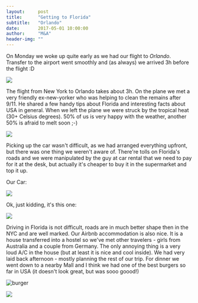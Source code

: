 ```yaml
---
layout:     post
title:      "Getting to Florida"
subtitle:   "Orlando"
date:       2017-05-01 10:00:00
author:     "M&A"
header-img: ""
---
```


On Monday we woke up quite early as we had our flight to *Orlando*. Transfer to the airport went smoothly and (as always) we arrived 3h before the flight :D

![](https://lh3.googleusercontent.com/LKB_wwytuuiQ2yaex3Hic3T7C57zDSrMAlAIAbBCTbCqTlNO2ldb5e3DNnkNlG8Z-WnCqrqu9-MgHom3gQ5ixgtgbcTvSqe_-HCQeAZNw78-x1voR0f64Es4bAYRHKzxPqMzUPsjyqoXeP_L_Spb3ng2kR4ilkNqXyj7F6ljimRFGrdwnjBxbJIuUYXeusOJX9AD7zyMeWoem-TJSTd4EgVqR_-83YE2bfKyaFiV6Fxng7JVMduqg7v1aNcHxbGbSTl5rdehahs3tqLHyzokL5lu9iwIJ_kOKuIh90yTL01Z551nbKTW9lXT4hi66E9-eU2kkKN8pBMbbcCXonrB6m2X0LsLYh05iPpSmxQ7BlEVppnsFcSeJc3gBjve4whWlWan0K1829BA6NOCW7vUN9NZL8zPZVG_AAvE3s1xtdi0BoyEJZ6DMftlWSf2cXCmIMCWgoWFPJ7AZnlnJkNBW47yyFs--RSLRUlijpSxvRiMdEEw1mz7IDeAaPxVZyqtWNk0XWuHsoM1pkLSwdJ6p9Kmc9ABtWMfUC8HYyup_G18wnMXnaNoSVN6rlXaxXKjaVmCuTa9KioL-7EGPFfa4ehajR_81M2amA9HQsqLlecG751snBOe9ValHMo9MQ-JxG01n7G2JddsZNrMXr2D8rUxzM6qUTjAXHmXJgPGS50=w1309-h736-no)

The flight from New York to Orlando takes about 3h. On the plane we met a very friendly ex-new-yorker who was helping to clean the remains after 9/11. He shared a few handy tips about Florida and interesting facts about USA in general.
When we left the plane we were struck by the tropical heat (30+ Celsius degrees). 50% of us is very happy with the weather, another 50% is afraid to melt soon ;-)

![](https://lh3.googleusercontent.com/aJahZaoRLZ6zgEjaDSoIL4mH_vhsUBtK4IZtTTYF3gcPQ5g5WpYM8lRV6eDZUiQcQjIAQ7V1nMECrgqH6vzKIabkN-8QqQHhxHgMNrdO4OfUOrHyyLqwjebL3ZFxTbHIYFwH1jBBljapn0OJvrd2Zkb47j6Pu-OIYm2_17V9FbGfDcQ1xJnVrcrKk7YqYHjDGj9x0P6x4Vpmnia2R2XBBrK-Yq1HH8iKXU5s7_k3VdT7kyLiuP1L-zjK2TgEwY8dhOBBYjnd4wf8hCITIp2bG5skI_UffvdG3wH18dWMVVJt2ij9BZKL4kz6GWgG3b0MlL0NUe4e3pl5k_ssLECfijBpwCFRaYfr2YDBTbSOIH_LfY60e620DeUcNCu4QREaO2c19-PE2SD3BR3z2jGJPp9hHFc_Cy84Hy4WR4ledlFkoyCde3uo7-J_y7oV0if0ofpNN52Kkkr8d-ZW4CcWPSRmhNDfy8TVfKiIbYdeOuF3q6iZAcmeeWFpwQgzB2unIJDZoLWsPCnsU0GpmBZ-CfplBM7w8K_S0j0U6ZALdel8u58SXZCD9FQMiesBd6FwQX5kBWyIC_fkdOBNWb4OlF_e8-AAuHFjq0fsTxq9ejCBhpIYEV0hmc6LLj7tYyMbJiPkv-420YqSte0q8U2pLYTICeKZ39ZEphcWf8MAsRQ=w552-h736-no)


Picking up the car wasn't difficult, as we had arranged everything upfront, but there was one thing we weren't aware of.
There're tolls on Florida's roads and we were manipulated by the guy at car rental that we need to pay for it at the desk, but actually it's cheaper to buy it in the supermarket and top it up.

Our Car:

![](https://lh3.googleusercontent.com/lfb2TSCga4A9D5g7HKHm41oIs0jlyuYhJjUHEMH3ivYcn9J6jqjAMmAw8G8zA70XRlUbJmCT0qWpBtZsrnAcMerRk41sLgz5K3TO3Vddmkqs7TemMjqDb67dkWRbwZTVI3hBx5xGXA260V5dWrLEGt1hfV-SCSKSFpmB_kUFT-WGofzuUSGp2vYUM1WuFQkq4SN5521NO49GQiCJ-2yb4aqa812nfiIr31iXEK02twaUYVdt0NFpcDVNXfcutbrk6u-v33gn_kmfUFVuqZ2K6KVbGqwVgkKI5FWFe0G40M_z1wU2crOrEjBMASI1uf_5suU1colFIucHLIR1K2FNxFSrnTsZUTUDr-5nSdqrO_wuJ6q6g90C8XS_nqW5LTBkxaOdTNHlJn9bEjZ-VVzqcX9Tcy229c9bMF4HjPPc3uHE5LVK28rafyjxJarJxQkvsDdJpSBlGZXEsJPFKG848589bNrIajrK89uH7FrOFPVCI_960Arg418p0ps5sv_AWYUfRfFgFheYqO7JJxhkLPYjF66wdElSfxGVj1kVG6cfLeMTux-lRy-GGksUYJnLGpw-__fxwixzkuHZIxIu-VUNJaeGgXpcPoRlrSwPPiUyx3l18rPhwEe-Af1p0_Wy4yyS-jdiPkIWhgwlKmYYC20wA9dFhuomYboVWYf98qc=w1309-h736-no)


Ok, just kidding, it's this one:

![](https://lh3.googleusercontent.com/6NFZCpk5K4t6H8IuGyirGBTKHwehBsmFv2VMuTFikKKoJOTia7BIUTmq8FlxQEy_907oO0iA7-q6lGX85AWdxSm0CRstlAYWVGHxtTP20S4uwe4pbju97IrRQZWXs2Nj4twA6gEgPQrb95_I6ifIsdWiE-rsQ7UeI7lM_E0ykuA4SjUnMvTyRRSZuWgKtUId_9yI0KuUenRF-42VE-Jz6qpFwxABU8Lw4sIanNWHIpAU5z3yLm3iodvQ9_PZecnsvNUPNP9t0nMt_YwaQExjWzEX4HwINcHS0G9e3d7dDL_pDKXJcQ1km0ROlfukRq6IExKvAPGms6EE56cDhbFgvwk_Fb303L-GVL1ENce2o-AE9VeN05pspmr-AeP0dCKXkLKA_pwNfWHYyPAJ5pwIf9FiKmZdtHqwG47P4Nz1ACC6PIbG8oYNF5VUVuvho2ctaTVMMfTiZIX8VtatBa7mKqcDPlXxlhWH1jZ8H_03_kmkcDLqLT_JICIPmdUfCpWj8p2Heri-nza85NYZSzEbySZkGNGNvLy7nM3lXSV-PmXKtYZQnEk4-OX2C4U3LIy2-kMdT5nqZs3CqFFJ1W2IdMPCdPRB-Z34dU6VcJZzhXSMY5VjpZFqtoAg3giY_wwXzSnIy52KoWncfmAH76HvXZpy5rhOQTJQIQIMErHwrnI=w1309-h736-no)


Driving in Florida is not difficult, roads are in much better shape then in the NYC and are well marked. Our Airbnb accommodation is also nice. It is a house transferred into a hostel so we've met other travelers - girls from Australia and a couple from Germany. The only annoying thing is a very loud A/C in the house (but at least it is nice and cool inside).
We had very laid back afternoon - mostly planning the rest of our trip. For dinner we went down to a nearby Mall and I think we had one of the best burgers so far in USA (it doesn't look great, but was sooo goood!)

![burger](https://lh3.googleusercontent.com/OrSL9Smcae8RxvaUz521Ggacn-3DKZxYt-htEeGsVP872F_Hq4BY9RrYg3svQ2Pe1ONxhnnGRbH079xSoqZxA1BtX9J-JxHxiHNw8dELWDv3q2qdGU6Y0n6KB4EI4qlNtwE30jEHZ6J5mtVfN4yzJaak22cpnzY_hvbohsZKti22CN-2njRAfSvbrwFIJJpeaVPEc54ppBn8KtyIaLJIv6soVFFdvcLovMQRrw0UK_qQ7cIuGjiL_J70phOtZaUZuHj5o8RytqnfnZuPQLeHNFB2TJyxXZOKx9PlMr8d7Mym1VxGn8jFqcKrP3NCut7Sd7047iWH-XNfybA7rxEEJtOxx6UdptwJrFHAiHOESewPCEOzko_kJ6K2qTT0ni6YgVm0Yy_zSrm3t4WOGFvbXOOVPHxQPPtjfFpNNhnInTH31mXb-DBPUmsb6935dYiMTsg94x2GpSkg2tQcTjdteB9GbI5pO5JZdFDCTEmI6awaNjUON15Rsgi21xG-ZzdxQpBpb7YC7r9cXwSFwqQHSzB_yxK8fpG457UlWifkv3FvQGzFxzX8aUMBGZZdY7nWE18TLIphxQuOIXg4H7QEisBuEmmGEng_XYYOLnPJm75OlwQj79Z8IQTjWiXOc1bT9cjKdBH_7GE3zv46RinAO-xi1yoZCVQURsfQFtdJOUc=w1121-h736-no)

![](https://lh3.googleusercontent.com/ZGVrlEKO7qjhENCKWlxKjf3nzTjoWdJ56XSdTc6f2dhU05jlwmXxIvKfHOoDIoXBntnINWbig6jN0pjdtCa2yDM0ZMZe5JLE_GCKuf4eufVKisePpsLV5GObvzq9HcZMU5813aveCAt1oN_pkLdEgZpDPVzQ1jw458SoqSaRCnxsXUsm1FVQgo2P3ag25mdT8TgWJYmTrppVM681C2VU67OBRvqLqaUaTyYUlIfgs0xgjyg17Xa1XEwfymrxioQyDDczc-SPgIMCiUPnad_ayze5X8tWfLCHNPWe6y1RTyL9I_FHzT2TIvsZP6APapfZcZBShpXkDpXkH2-ig2Q8MRZixK35Sdr-NetRBMONfYUa66b0jDH0nTF56MiLtTuyxFrAlhwOEozGIIT4XaySkCI7unQnqB6ET39o8FgWfnqItlCJ8-TiAjM_5Mmsa76VtER6MUv6b6ZDL5iMwY5gFTGO5BQA3VI6LhreEwTqF80l6Zcy7Bu_pDHsCv8arkQsf7y9tCj5OXEZN010lfNHjHP25u__gI-GGwSHJeg18LV5nzmn58_7Gq8-zL-Ht-lhcJ1FvBFUX_r6NzP4ZxG1HmA4aiqOafTyDyiPEdgQaI0YjaeAE109qBYYsHHKbXcJ78kubjewmvY9oo2Mzd5XY_H1-XmsBM0zvnPQsaFHuVM=w1309-h736-no)
